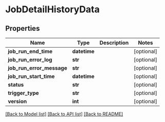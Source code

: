 # JobDetailHistoryData

## Properties
Name | Type | Description | Notes
------------ | ------------- | ------------- | -------------
**job_run_end_time** | **datetime** |  | [optional] 
**job_run_error_log** | **str** |  | [optional] 
**job_run_error_message** | **str** |  | [optional] 
**job_run_start_time** | **datetime** |  | [optional] 
**status** | **str** |  | [optional] 
**trigger_type** | **str** |  | [optional] 
**version** | **int** |  | [optional] 

[[Back to Model list]](../README.md#documentation-for-models) [[Back to API list]](../README.md#documentation-for-api-endpoints) [[Back to README]](../README.md)

